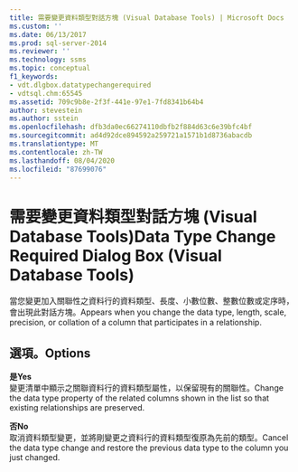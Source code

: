 ```yaml
---
title: 需要變更資料類型對話方塊 (Visual Database Tools) | Microsoft Docs
ms.custom: ''
ms.date: 06/13/2017
ms.prod: sql-server-2014
ms.reviewer: ''
ms.technology: ssms
ms.topic: conceptual
f1_keywords:
- vdt.dlgbox.datatypechangerequired
- vdtsql.chm:65545
ms.assetid: 709c9b8e-2f3f-441e-97e1-7fd8341b64b4
author: stevestein
ms.author: sstein
ms.openlocfilehash: dfb3da0ec66274110dbfb2f884d63c6e39bfc4bf
ms.sourcegitcommit: ad4d92dce894592a259721a1571b1d8736abacdb
ms.translationtype: MT
ms.contentlocale: zh-TW
ms.lasthandoff: 08/04/2020
ms.locfileid: "87699076"
---
```

# <a name="data-type-change-required-dialog-box-visual-database-tools"></a><span data-ttu-id="88e09-102">需要變更資料類型對話方塊 (Visual Database Tools)</span><span class="sxs-lookup"><span data-stu-id="88e09-102">Data Type Change Required Dialog Box (Visual Database Tools)</span></span>
  <span data-ttu-id="88e09-103">當您變更加入關聯性之資料行的資料類型、長度、小數位數、整數位數或定序時，會出現此對話方塊。</span><span class="sxs-lookup"><span data-stu-id="88e09-103">Appears when you change the data type, length, scale, precision, or collation of a column that participates in a relationship.</span></span>  
  
## <a name="options"></a><span data-ttu-id="88e09-104">選項。</span><span class="sxs-lookup"><span data-stu-id="88e09-104">Options</span></span>  
 <span data-ttu-id="88e09-105">**是**</span><span class="sxs-lookup"><span data-stu-id="88e09-105">**Yes**</span></span>  
 <span data-ttu-id="88e09-106">變更清單中顯示之關聯資料行的資料類型屬性，以保留現有的關聯性。</span><span class="sxs-lookup"><span data-stu-id="88e09-106">Change the data type property of the related columns shown in the list so that existing relationships are preserved.</span></span>  
  
 <span data-ttu-id="88e09-107">**否**</span><span class="sxs-lookup"><span data-stu-id="88e09-107">**No**</span></span>  
 <span data-ttu-id="88e09-108">取消資料類型變更，並將剛變更之資料行的資料類型復原為先前的類型。</span><span class="sxs-lookup"><span data-stu-id="88e09-108">Cancel the data type change and restore the previous data type to the column you just changed.</span></span>  
  
  
